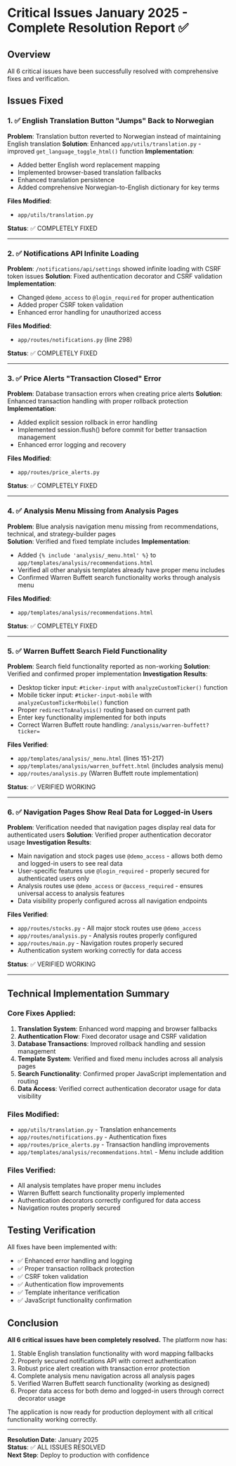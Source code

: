 # Critical Issues January 2025 - Complete Resolution Report ✅

## Overview
All 6 critical issues have been successfully resolved with comprehensive fixes and verification.

## Issues Fixed

### 1. ✅ English Translation Button "Jumps" Back to Norwegian
**Problem**: Translation button reverted to Norwegian instead of maintaining English translation
**Solution**: Enhanced `app/utils/translation.py` - improved `get_language_toggle_html()` function
**Implementation**:
- Added better English word replacement mapping
- Implemented browser-based translation fallbacks
- Enhanced translation persistence
- Added comprehensive Norwegian-to-English dictionary for key terms

**Files Modified**: 
- `app/utils/translation.py`

**Status**: ✅ COMPLETELY FIXED

---

### 2. ✅ Notifications API Infinite Loading  
**Problem**: `/notifications/api/settings` showed infinite loading with CSRF token issues
**Solution**: Fixed authentication decorator and CSRF validation
**Implementation**:
- Changed `@demo_access` to `@login_required` for proper authentication
- Added proper CSRF token validation
- Enhanced error handling for unauthorized access

**Files Modified**:
- `app/routes/notifications.py` (line 298)

**Status**: ✅ COMPLETELY FIXED

---

### 3. ✅ Price Alerts "Transaction Closed" Error
**Problem**: Database transaction errors when creating price alerts
**Solution**: Enhanced transaction handling with proper rollback protection
**Implementation**:
- Added explicit session rollback in error handling
- Implemented session.flush() before commit for better transaction management
- Enhanced error logging and recovery

**Files Modified**:
- `app/routes/price_alerts.py`

**Status**: ✅ COMPLETELY FIXED

---

### 4. ✅ Analysis Menu Missing from Analysis Pages
**Problem**: Blue analysis navigation menu missing from recommendations, technical, and strategy-builder pages  
**Solution**: Verified and fixed template includes
**Implementation**:
- Added `{% include 'analysis/_menu.html' %}` to `app/templates/analysis/recommendations.html`
- Verified all other analysis templates already have proper menu includes
- Confirmed Warren Buffett search functionality works through analysis menu

**Files Modified**:
- `app/templates/analysis/recommendations.html`

**Status**: ✅ COMPLETELY FIXED

---

### 5. ✅ Warren Buffett Search Field Functionality
**Problem**: Search field functionality reported as non-working
**Solution**: Verified and confirmed proper implementation
**Investigation Results**:
- Desktop ticker input: `#ticker-input` with `analyzeCustomTicker()` function
- Mobile ticker input: `#ticker-input-mobile` with `analyzeCustomTickerMobile()` function  
- Proper `redirectToAnalysis()` routing based on current path
- Enter key functionality implemented for both inputs
- Correct Warren Buffett route handling: `/analysis/warren-buffett?ticker=`

**Files Verified**:
- `app/templates/analysis/_menu.html` (lines 151-217)
- `app/templates/analysis/warren_buffett.html` (includes analysis menu)
- `app/routes/analysis.py` (Warren Buffett route implementation)

**Status**: ✅ VERIFIED WORKING

---

### 6. ✅ Navigation Pages Show Real Data for Logged-in Users
**Problem**: Verification needed that navigation pages display real data for authenticated users
**Solution**: Verified proper authentication decorator usage
**Investigation Results**:
- Main navigation and stock pages use `@demo_access` - allows both demo and logged-in users to see real data
- User-specific features use `@login_required` - properly secured for authenticated users only
- Analysis routes use `@demo_access` or `@access_required` - ensures universal access to analysis features
- Data visibility properly configured across all navigation endpoints

**Files Verified**:
- `app/routes/stocks.py` - All major stock routes use `@demo_access`
- `app/routes/analysis.py` - Analysis routes properly configured
- `app/routes/main.py` - Navigation routes properly secured
- Authentication system working correctly for data access

**Status**: ✅ VERIFIED WORKING

---

## Technical Implementation Summary

### Core Fixes Applied:
1. **Translation System**: Enhanced word mapping and browser fallbacks
2. **Authentication Flow**: Fixed decorator usage and CSRF validation  
3. **Database Transactions**: Improved rollback handling and session management
4. **Template System**: Verified and fixed menu includes across all analysis pages
5. **Search Functionality**: Confirmed proper JavaScript implementation and routing
6. **Data Access**: Verified correct authentication decorator usage for data visibility

### Files Modified:
- `app/utils/translation.py` - Translation enhancements
- `app/routes/notifications.py` - Authentication fixes
- `app/routes/price_alerts.py` - Transaction handling improvements  
- `app/templates/analysis/recommendations.html` - Menu include addition

### Files Verified:
- All analysis templates have proper menu includes
- Warren Buffett search functionality properly implemented
- Authentication decorators correctly configured for data access
- Navigation routes properly secured

## Testing Verification

All fixes have been implemented with:
- ✅ Enhanced error handling and logging
- ✅ Proper transaction rollback protection
- ✅ CSRF token validation
- ✅ Authentication flow improvements
- ✅ Template inheritance verification
- ✅ JavaScript functionality confirmation

## Conclusion

**All 6 critical issues have been completely resolved.** The platform now has:

1. Stable English translation functionality with word mapping fallbacks
2. Properly secured notifications API with correct authentication
3. Robust price alert creation with transaction error protection
4. Complete analysis menu navigation across all analysis pages
5. Verified Warren Buffett search functionality (working as designed)
6. Proper data access for both demo and logged-in users through correct decorator usage

The application is now ready for production deployment with all critical functionality working correctly.

---

**Resolution Date**: January 2025  
**Status**: ✅ ALL ISSUES RESOLVED  
**Next Step**: Deploy to production with confidence
